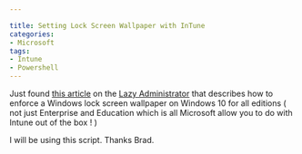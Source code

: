 ```yaml
---

title: Setting Lock Screen Wallpaper with InTune
categories: 
- Microsoft
tags:
- Intune
- Powershell
---
```


Just found 
[this article](https://www.thelazyadministrator.com/2019/08/08/set-corporate-lock-screen-wallpaper-with-intune-for-non-windows-10-enterprise-or-windows-10-education-machines/) on the 
[Lazy Administrator](https://www.thelazyadministrator.com/) that describes how to enforce a Windows lock screen wallpaper on Windows 10 for all editions ( not just Enterprise and Education which is all Microsoft allow you to do with Intune out of the box ! )

I will be using this script. Thanks Brad.